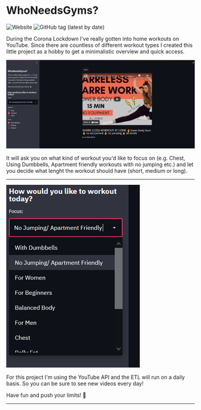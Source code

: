 # WhoNeedsGyms?
![Website](https://img.shields.io/website?down_color=red&down_message=down&style=flat-square&up_color=green&up_message=up&url=https%3A%2F%2Fwhoneedsgyms.fit%2F)
![GitHub tag (latest by date)](https://img.shields.io/github/v/tag/falkzeh/WhoNeedsGyms?style=flat-square)

During the Corona Lockdown I've really gotten into home workouts on YouTube. Since there are countless of different workout types I created this little project as a hobby to get a minimalistic overview and quick access.

![](screenshots/main_site.png)

It will ask you on what kind of workout you'd like to focus on (e.g. Chest, Using Dumbbells, Apartment friendly workouts with no jumping etc.) and let you decide what lenght the workout should have (short, medium or long).

---

![](screenshots/main_focus.png)

For this project I'm using the YouTube API and the ETL will run on a daily basis. So you can be sure to see new videos every day!

Have fun and push your limits! 💪

---
